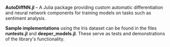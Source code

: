 **AutoDiffNN.jl** – A Julia package providing custom automatic differentiation and neural network components for training models on tasks such as sentiment analysis.

**Sample implementations** using the Iris dataset can be found in the files **runtests.jl** and **deeper_models.jl**. These serve as tests and demonstrations of the library's functionality.
